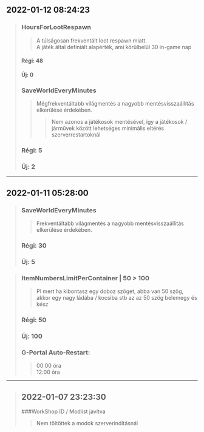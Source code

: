 ## 2022-01-12 08:24:23
>
>### HoursForLootRespawn
>> A túlságosan frekventált loot respawn miatt.  
>> A játék által definiált alapérték, ami körülbelül 30 in-game nap
>#### Régi: 48
>#### Új: 0
>
>### SaveWorldEveryMinutes
>> Mégfrekventáltabb világmentés a nagyobb mentésvisszaállítás elkerülése érdekében.  
>>> Nem azonos a játékosok mentésével, így a játékosok / járművek között lehetséges minimális eltérés szerverrestartoknál  
>### Régi: 5
>### Új: 2
---
## 2022-01-11 05:28:00
>
>### SaveWorldEveryMinutes
>> Frekventáltabb világmentés a nagyobb mentésvisszaállítás elkerülése érdekében.  
>### Régi: 30
>### Új: 5

>### ItemNumbersLimitPerContainer | 50 > 100
>> Pl mert ha kibontasz egy doboz szöget, abba van 50 szög, akkor egy nagy ládába / kocsiba stb az az 50 szög belemegy és kész  
>### Régi: 50
>### Új: 100
>
>### G-Portal Auto-Restart:
>> 00:00 óra  
>> 12:00 óra
---
>## 2022-01-07 23:23:30
>
>###WorkShop ID / Modlist javítva
>> Nem töltöttek a modok szerverindításnál
>